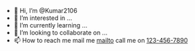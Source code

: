 - 👋 Hi, I’m @Kumar2106
- 👀 I’m interested in ...
- 🌱 I’m currently learning ...
- 💞️ I’m looking to collaborate on ...
- 📫 How to reach me mail me  [mailto](mailto:ka09934147002@gmail.com) call me on [123-456-7890](tel:+918700123737)

<!---
Kumar2106/Kumar2106 is a ✨ special ✨ repository because its `README.md` (this file) appears on your GitHub profile.
You can click the Preview link to take a look at your changes.
--->

